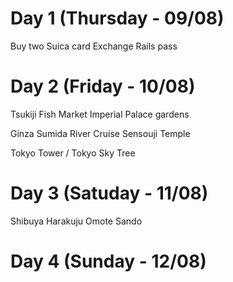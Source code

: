 # Day 1 (Thursday - 09/08)
  Buy two Suica card
  Exchange Rails pass

# Day 2 (Friday - 10/08)
  Tsukiji Fish Market
  Imperial Palace gardens

  Ginza
  Sumida River Cruise
  Sensouji Temple

  Tokyo Tower / Tokyo Sky Tree

# Day 3 (Satuday - 11/08)

  Shibuya
  Harakuju
  Omote Sando

# Day 4 (Sunday - 12/08)
